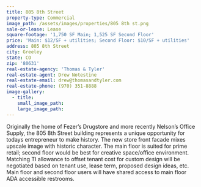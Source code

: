 ```yaml
---
title: 805 8th Street
property-type: Commercial
image_path: /assets/images/properties/805 8th st.png
sale-or-lease: Lease
square-footage: '1,750 SF Main; 1,525 SF Second Floor'
price: 'Main: $12/SF + utilities; Second Floor: $10/SF + utilities'
address: 805 8th Street
city: Greeley
state: CO
zip: '80631'
real-estate-agency: 'Thomas & Tyler'
real-estate-agent: Drew Notestine
real-estate-email: drew@thomasandtyler.com
real-estate-phone: (970) 351-8888
image-gallery:
  - title:
    small_image_path:
    large_image_path:
---
```



Originally the home of Fezer’s Drugstore and more recently Nelson’s Office Supply, the 805 8th Street building represents a unique opportunity for todays entrepreneur to make history. The new store front facade mixes upscale image with historic character. The main floor is suited for prime retail; second floor would be best for creative space/office environment.
<br>Matching TI allowance to offset tenant cost for custom design will be negotiated based on tenant use, lease term, proposed design ideas, etc.
<br>Main floor and second floor users will have shared access to main floor ADA accessible restrooms.